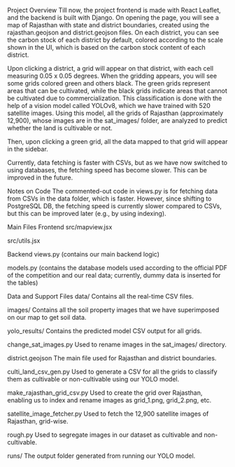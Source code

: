 Project Overview
Till now, the project frontend is made with React Leaflet, and the backend is built with Django. On opening the page, you will see a map of Rajasthan with state and district boundaries, created using the rajasthan.geojson and district.geojson files. On each district, you can see the carbon stock of each district by default, colored according to the scale shown in the UI, which is based on the carbon stock content of each district.

Upon clicking a district, a grid will appear on that district, with each cell measuring 0.05 x 0.05 degrees. When the gridding appears, you will see some grids colored green and others black. The green grids represent areas that can be cultivated, while the black grids indicate areas that cannot be cultivated due to commercialization. This classification is done with the help of a vision model called YOLOv8, which we have trained with 520 satellite images. Using this model, all the grids of Rajasthan (approximately 12,900), whose images are in the sat_images/ folder, are analyzed to predict whether the land is cultivable or not.

Then, upon clicking a green grid, all the data mapped to that grid will appear in the sidebar.

Currently, data fetching is faster with CSVs, but as we have now switched to using databases, the fetching speed has become slower. This can be improved in the future.

Notes on Code
The commented-out code in views.py is for fetching data from CSVs in the data folder, which is faster. However, since shifting to PostgreSQL DB, the fetching speed is currently slower compared to CSVs, but this can be improved later (e.g., by using indexing).

Main Files
Frontend
src/mapview.jsx

src/utils.jsx

Backend
views.py (contains our main backend logic)

models.py (contains the database models used according to the official PDF of the competition and our real data; currently, dummy data is inserted for the tables)

Data and Support Files
data/
Contains all the real-time CSV files.

images/
Contains all the soil property images that we have superimposed on our map to get soil data.

yolo_results/
Contains the predicted model CSV output for all grids.

change_sat_images.py
Used to rename images in the sat_images/ directory.

district.geojson
The main file used for Rajasthan and district boundaries.

culti_land_csv_gen.py
Used to generate a CSV for all the grids to classify them as cultivable or non-cultivable using our YOLO model.

make_rajasthan_grid_csv.py
Used to create the grid over Rajasthan, enabling us to index and rename images as grid_1.png, grid_2.png, etc.

satellite_image_fetcher.py
Used to fetch the 12,900 satellite images of Rajasthan, grid-wise.

rough.py
Used to segregate images in our dataset as cultivable and non-cultivable.

runs/
The output folder generated from running our YOLO model.